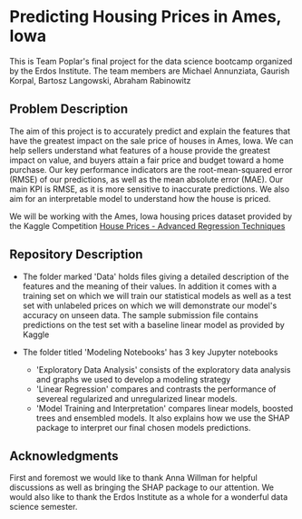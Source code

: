 # Predicting Housing Prices in Ames, Iowa 
This is Team Poplar's final project for the data science bootcamp organized by the Erdos Institute. The team members are Michael Annunziata, Gaurish Korpal, Bartosz Langowski, Abraham Rabinowitz

## Problem Description
The aim of this project is to accurately predict and explain the features that have the greatest impact on the sale price of houses in Ames, Iowa. We can help sellers understand what features of a house provide the greatest impact on value, and buyers attain a fair price and budget toward a home purchase. Our key performance indicators are the root-mean-squared error (RMSE) of our predictions, as well as the mean absolute error (MAE). Our main KPI is RMSE, as it is more sensitive to inaccurate predictions. We also aim for an interpretable model to understand how the house is priced.

We will be working with the Ames, Iowa housing prices dataset provided by the Kaggle Competition [House Prices - Advanced Regression Techniques](https://www.kaggle.com/competitions/house-prices-advanced-regression-techniques)

## Repository Description
- The folder marked 'Data' holds files giving a detailed description of the features and the meaning of their values. In addition it comes with a training set on which we will train our statistical models as well as a test set with unlabeled prices on which we will demonstrate our model's accuracy on unseen data. The sample submission file contains predictions on the test set with a baseline linear model as provided by Kaggle

- The folder titled 'Modeling Notebooks' has 3 key Jupyter notebooks
  - 'Exploratory Data Analysis' consists of the exploratory data analysis and graphs we used to develop a modeling strategy
  - 'Linear Regression' compares and contrasts the performance of severeal regularized and unregularized linear models.
  - 'Model Training and Interpretation' compares linear models, boosted trees and ensembled models. It also explains how we use the SHAP package to interpret our final chosen models predictions.
  
## Acknowledgments
First and foremost we would like to thank Anna Willman for helpful discussions as well as bringing the SHAP package to our attention. We would also like to thank the Erdos Institute as a whole for a wonderful data science semester. 
